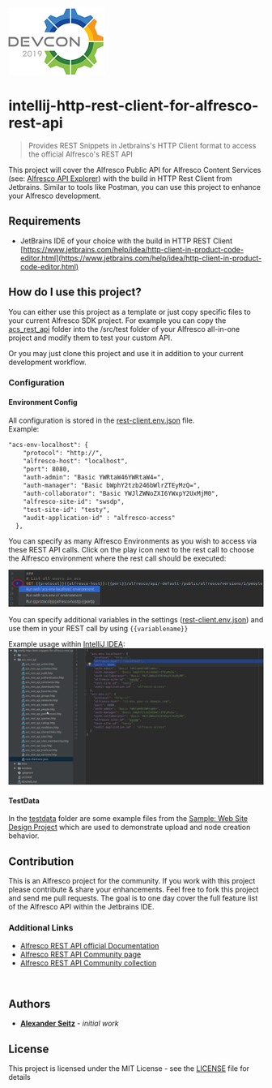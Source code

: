 ![devcon2019.png](/docs/img/decvon2019.png)

# intellij-http-rest-client-for-alfresco-rest-api
> Provides REST Snippets in Jetbrains's HTTP Client format to access the official Alfresco's REST API 

This project will cover the Alfresco Public API for Alfresco Content Services
(see: [Alfresco API Explorer](https://api-explorer.alfresco.com/api-explorer/))
with the build in HTTP Rest Client from Jetbrains. 
Similar to tools like Postman, you can use this project to enhance your Alfresco development.

## Requirements
* JetBrains IDE of your choice with the build in HTTP REST Client<br/>
  [https://www.jetbrains.com/help/idea/http-client-in-product-code-editor.html](https://www.jetbrains.com/help/idea/http-client-in-product-code-editor.html)
  
## How do I use this project?
You can either use this project as a template or just copy specific files to your current Alfresco SDK project.
For example you can copy the [acs_rest_api](acs_rest_api) folder into the /src/test folder of your Alfresco all-in-one project and modify them to test your custom API.

Or you may just clone this project and use it in addition to your current development workflow.


### Configuration

#### Environment Config
All configuration is stored in the [rest-client.env.json](/acs_rest_api/rest-client.env.json) file.<br/>
Example:<br/>
```
"acs-env-localhost": {
    "protocol": "http://",
    "alfresco-host": "localhost",
    "port": 8080,
    "auth-admin": "Basic YWRtaW46YWRtaW4=",
    "auth-manager": "Basic bWphY2tzb246bWlrZTEyMzQ=",
    "auth-collaborator": "Basic YWJlZWNoZXI6YWxpY2UxMjM0",
    "alfresco-site-id": "swsdp",
    "test-site-id": "testy",
    "audit-application-id" : "alfresco-access"
  },
```
You can specify as many Alfresco Environments as you wish to access via these REST API calls.
Click on the play icon next to the rest call to choose the Alfresco environment where the rest call should be executed:

![acs_rest_api_within_jetbrains_ide.png](docs/img/acs_rest_api_within_jetbrains_ide.png)

You can specify additional variables in the settings ([rest-client.env.json](/acs_rest_api/rest-client.env.json))
and use them in your REST call by using ```{{variablename}}```

Example usage within [IntelliJ IDEA](https://www.jetbrains.com/idea/):
![acs_rest_api_example_usage_in_intellj.gif](docs/img/acs_rest_api_example_usage_in_intellj.gif)

#### TestData

In the [testdata](testdata) folder are some example files from the [Sample: Web Site Design Project](http://localhost:8080/share/page/site/swsdp/) which are used to demonstrate upload and node creation behavior.


## Contribution

This is an Alfresco project for the community. If you work with this project please contribute & share your enhancements.
Feel free to fork this project and send me pull requests. The goal is to one day cover the full feature list of the Alfresco API within the Jetbrains IDE.

### Additional Links

* [Alfresco REST API official Documentation](http://docs.alfresco.com/6.0/pra/1/topics/pra-welcome.html)
* [Alfresco REST API Community page](https://community.alfresco.com/docs/DOC-6425-rest-api)
* [Alfresco REST API Community collection](https://community.alfresco.com/docs/DOC-6532-alfresco-52-rest-apis)

<br/>

## Authors

* **[Alexander Seitz](https://github.com/aitseitz)** - *initial work* 

## License

This project is licensed under the MIT License - see the [LICENSE](LICENSE) file for details

<br/>

